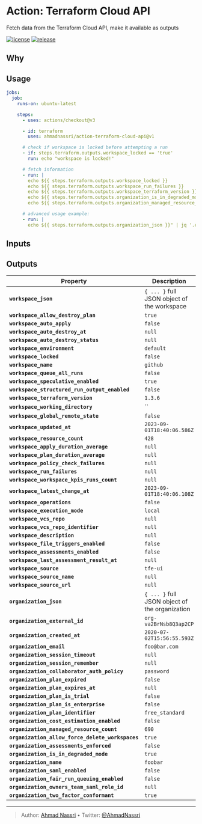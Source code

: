# Action: Terraform Cloud API

Fetch data from the Terraform Cloud API, make it available as outputs

[![license][license-img]][license-url]
[![release][release-img]][release-url]

## Why

## Usage

``` yaml
jobs:
  job:
    runs-on: ubuntu-latest

    steps:
      - uses: actions/checkout@v3

      - id: terraform
        uses: ahmadnassri/action-terraform-cloud-api@v1

      # check if workspace is locked before attempting a run
      - if: steps.terraform.outputs.workspace_locked == 'true'
        run: echo "workspace is locked!"

      # fetch information
      - run: |
        echo ${{ steps.terraform.outputs.workspace_locked }}
        echo ${{ steps.terraform.outputs.workspace_run_failures }}
        echo ${{ steps.terraform.outputs.workspace_terraform_version }}
        echo ${{ steps.terraform.outputs.organization_is_in_degraded_mode }}
        echo ${{ steps.terraform.outputs.organization_managed_resource_count }}

      # advanced usage example:
      - run: |
        echo ${{ steps.terraform.outputs.organization_json }}" | jq '.external-id, .name, .created-at'
```

## Inputs

## Outputs

| Property                                         | Description                                    |
|--------------------------------------------------|------------------------------------------------|
| **`workspace_json`**                             | `{ ... }` full JSON object of the workspace    |
| **`workspace_allow_destroy_plan`**               | `true`                                         |
| **`workspace_auto_apply`**                       | `false`                                        |
| **`workspace_auto_destroy_at`**                  | `null`                                         |
| **`workspace_auto_destroy_status`**              | `null`                                         |
| **`workspace_environment`**                      | `default`                                      |
| **`workspace_locked`**                           | `false`                                        |
| **`workspace_name`**                             | `github`                                       |
| **`workspace_queue_all_runs`**                   | `false`                                        |
| **`workspace_speculative_enabled`**              | `true`                                         |
| **`workspace_structured_run_output_enabled`**    | `false`                                        |
| **`workspace_terraform_version`**                | `1.3.6`                                        |
| **`workspace_working_directory`**                | \`\`                                           |
| **`workspace_global_remote_state`**              | `false`                                        |
| **`workspace_updated_at`**                       | `2023-09-01T18:40:06.586Z`                     |
| **`workspace_resource_count`**                   | `428`                                          |
| **`workspace_apply_duration_average`**           | `null`                                         |
| **`workspace_plan_duration_average`**            | `null`                                         |
| **`workspace_policy_check_failures`**            | `null`                                         |
| **`workspace_run_failures`**                     | `null`                                         |
| **`workspace_workspace_kpis_runs_count`**        | `null`                                         |
| **`workspace_latest_change_at`**                 | `2023-09-01T18:40:06.108Z`                     |
| **`workspace_operations`**                       | `false`                                        |
| **`workspace_execution_mode`**                   | `local`                                        |
| **`workspace_vcs_repo`**                         | `null`                                         |
| **`workspace_vcs_repo_identifier`**              | `null`                                         |
| **`workspace_description`**                      | `null`                                         |
| **`workspace_file_triggers_enabled`**            | `false`                                        |
| **`workspace_assessments_enabled`**              | `false`                                        |
| **`workspace_last_assessment_result_at`**        | `null`                                         |
| **`workspace_source`**                           | `tfe-ui`                                       |
| **`workspace_source_name`**                      | `null`                                         |
| **`workspace_source_url`**                       | `null`                                         |
| **`organization_json`**                          | `{ ... }` full JSON object of the organization |
| **`organization_external_id`**                   | `org-va2BrNsb8Q3ap2CP`                         |
| **`organization_created_at`**                    | `2020-07-02T15:56:55.593Z`                     |
| **`organization_email`**                         | `foo@bar.com`                                  |
| **`organization_session_timeout`**               | `null`                                         |
| **`organization_session_remember`**              | `null`                                         |
| **`organization_collaborator_auth_policy`**      | `password`                                     |
| **`organization_plan_expired`**                  | `false`                                        |
| **`organization_plan_expires_at`**               | `null`                                         |
| **`organization_plan_is_trial`**                 | `false`                                        |
| **`organization_plan_is_enterprise`**            | `false`                                        |
| **`organization_plan_identifier`**               | `free_standard`                                |
| **`organization_cost_estimation_enabled`**       | `false`                                        |
| **`organization_managed_resource_count`**        | `690`                                          |
| **`organization_allow_force_delete_workspaces`** | `true`                                         |
| **`organization_assessments_enforced`**          | `false`                                        |
| **`organization_is_in_degraded_mode`**           | `true`                                         |
| **`organization_name`**                          | `foobar`                                       |
| **`organization_saml_enabled`**                  | `false`                                        |
| **`organization_fair_run_queuing_enabled`**      | `false`                                        |
| **`organization_owners_team_saml_role_id`**      | `null`                                         |
| **`organization_two_factor_conformant`**         | `true`                                         |

----
> Author: [Ahmad Nassri](https://www.ahmadnassri.com/) &bull;
> Twitter: [@AhmadNassri](https://twitter.com/AhmadNassri)

[license-url]: LICENSE
[license-img]: https://badgen.net/github/license/ahmadnassri/action-terraform-cloud-api

[release-url]: https://github.com/ahmadnassri/action-terraform-cloud-api/releases
[release-img]: https://badgen.net/github/release/ahmadnassri/action-terraform-cloud-api
